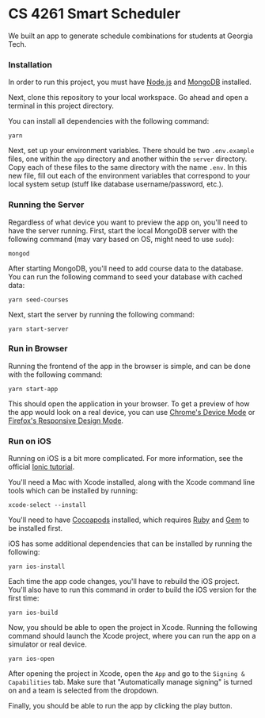 # CS 4261 Smart Scheduler

We built an app to generate schedule combinations for students at Georgia Tech.

### Installation

In order to run this project, you must have [Node.js](https://nodejs.org/en/) and [MongoDB](https://www.mongodb.com/) installed.

Next, clone this repository to your local workspace. Go ahead and open a terminal in this project directory.

You can install all dependencies with the following command:

```
yarn
```

Next, set up your environment variables. There should be two `.env.example` files, one within the `app` directory and another within the `server` directory. Copy each of these files to the same directory with the name `.env`. In this new file, fill out each of the environment variables that correspond to your local system setup (stuff like database username/password, etc.).

### Running the Server

Regardless of what device you want to preview the app on, you'll need to have the server running. First, start the local MongoDB server with the following command (may vary based on OS, might need to use `sudo`):

```
mongod
```

After starting MongoDB, you'll need to add course data to the database. You can run the following command to seed your database with cached data:

```
yarn seed-courses
```

Next, start the server by running the following command:

```
yarn start-server
```

### Run in Browser

Running the frontend of the app in the browser is simple, and can be done with the following command:

```
yarn start-app
```

This should open the application in your browser. To get a preview of how the app would look on a real device, you can use [Chrome's Device Mode](https://developers.google.com/web/tools/chrome-devtools/device-mode/) or [Firefox's Responsive Design Mode](https://developer.mozilla.org/en-US/docs/Tools/Responsive_Design_Mode).

### Run on iOS

Running on iOS is a bit more complicated. For more information, see the official [Ionic tutorial](https://ionicframework.com/docs/developing/ios).

You'll need a Mac with Xcode installed, along with the Xcode command line tools which can be installed by running:

```
xcode-select --install
```

You'll need to have [Cocoapods](https://cocoapods.org/) installed, which requires [Ruby](https://www.ruby-lang.org/en/downloads/) and [Gem](https://rubygems.org/pages/download) to be installed first.

iOS has some additional dependencies that can be installed by running the following:

```
yarn ios-install
```

Each time the app code changes, you'll have to rebuild the iOS project. You'll also have to run this command in order to build the iOS version for the first time:

```
yarn ios-build
```

Now, you should be able to open the project in Xcode. Running the following command should launch the Xcode project, where you can run the app on a simulator or real device.

```
yarn ios-open
```

After opening the project in Xcode, open the `App` and go to the `Signing & Capabilities` tab. Make sure that "Automatically manage signing" is turned on and a team is selected from the dropdown.

Finally, you should be able to run the app by clicking the play button.
